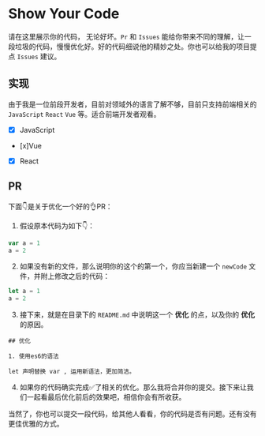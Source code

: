 # Show Your Code

请在这里展示你的代码， 无论好坏。`Pr` 和 `Issues` 能给你带来不同的理解，让一段垃圾的代码，慢慢优化好。好的代码细说他的精妙之处。你也可以给我的项目提点 `Issues` 建议。

## 实现

由于我是一位前段开发者，目前对领域外的语言了解不够，目前只支持前端相关的 `JavaScript` `React` `Vue` 等。适合前端开发者观看。

- [x] JavaScript

- [x]Vue

- [x] React

## PR

下面👇是关于优化一个好的👌PR：

1. 假设原本代码为如下👇：

```js
var a = 1
a = 2
```

2. 如果没有新的文件，那么说明你的这个的第一个，你应当新建一个  `newCode` 文件，并附上修改之后的代码：

```js
let a = 1
a = 2
```

3. 接下来，就是在目录下的 `README.md` 中说明这一个 **优化** 的点，以及你的 **优化** 的原因。

```
## 优化

1. 使用es6的语法

let 声明替换 var , 运用新语法，更加简洁。
```

4. 如果你的代码确实完成✅了相关的优化。那么我将合并你的提交。接下来让我们一起看最后优化前后的效果吧，相信你会有所收获。

当然了，你也可以提交一段代码，给其他人看看，你的代码是否有问题。还有没有更佳优雅的方式。